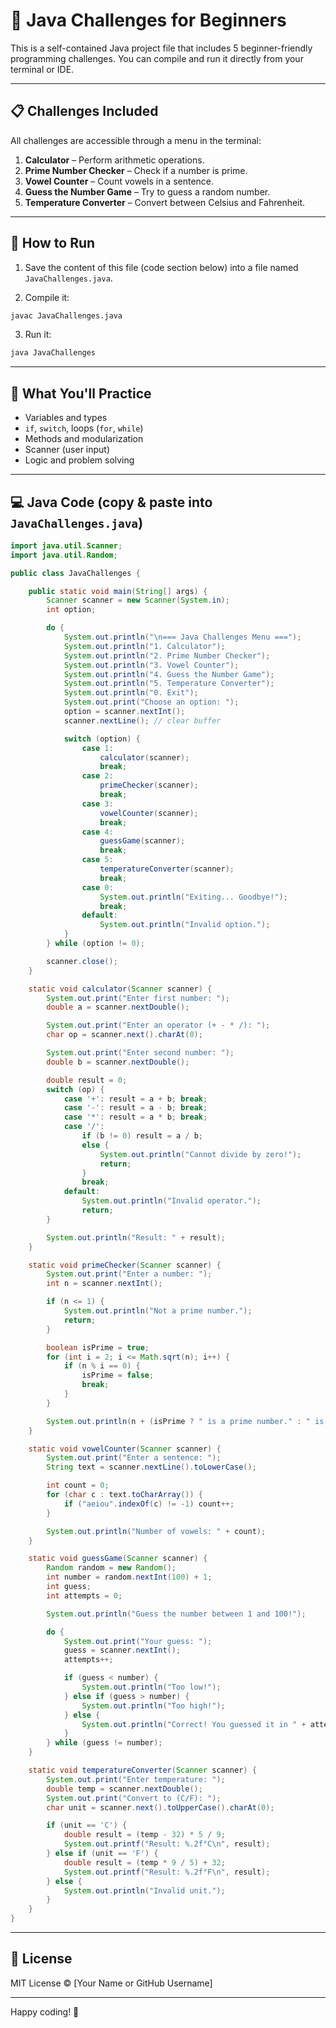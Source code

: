 # 🧠 Java Challenges for Beginners

This is a self-contained Java project file that includes 5 beginner-friendly programming challenges. You can compile and run it directly from your terminal or IDE.

---

## 📋 Challenges Included

All challenges are accessible through a menu in the terminal:

1. **Calculator** – Perform arithmetic operations.
2. **Prime Number Checker** – Check if a number is prime.
3. **Vowel Counter** – Count vowels in a sentence.
4. **Guess the Number Game** – Try to guess a random number.
5. **Temperature Converter** – Convert between Celsius and Fahrenheit.

---

## 🚀 How to Run

1. Save the content of this file (code section below) into a file named `JavaChallenges.java`.

2. Compile it:

```bash
javac JavaChallenges.java
```

3. Run it:

```bash
java JavaChallenges
```

---

## 🧠 What You'll Practice

* Variables and types
* `if`, `switch`, loops (`for`, `while`)
* Methods and modularization
* Scanner (user input)
* Logic and problem solving

---

## 💻 Java Code (copy & paste into `JavaChallenges.java`)

```java
import java.util.Scanner;
import java.util.Random;

public class JavaChallenges {

    public static void main(String[] args) {
        Scanner scanner = new Scanner(System.in);
        int option;

        do {
            System.out.println("\n=== Java Challenges Menu ===");
            System.out.println("1. Calculator");
            System.out.println("2. Prime Number Checker");
            System.out.println("3. Vowel Counter");
            System.out.println("4. Guess the Number Game");
            System.out.println("5. Temperature Converter");
            System.out.println("0. Exit");
            System.out.print("Choose an option: ");
            option = scanner.nextInt();
            scanner.nextLine(); // clear buffer

            switch (option) {
                case 1:
                    calculator(scanner);
                    break;
                case 2:
                    primeChecker(scanner);
                    break;
                case 3:
                    vowelCounter(scanner);
                    break;
                case 4:
                    guessGame(scanner);
                    break;
                case 5:
                    temperatureConverter(scanner);
                    break;
                case 0:
                    System.out.println("Exiting... Goodbye!");
                    break;
                default:
                    System.out.println("Invalid option.");
            }
        } while (option != 0);

        scanner.close();
    }

    static void calculator(Scanner scanner) {
        System.out.print("Enter first number: ");
        double a = scanner.nextDouble();

        System.out.print("Enter an operator (+ - * /): ");
        char op = scanner.next().charAt(0);

        System.out.print("Enter second number: ");
        double b = scanner.nextDouble();

        double result = 0;
        switch (op) {
            case '+': result = a + b; break;
            case '-': result = a - b; break;
            case '*': result = a * b; break;
            case '/':
                if (b != 0) result = a / b;
                else {
                    System.out.println("Cannot divide by zero!");
                    return;
                }
                break;
            default:
                System.out.println("Invalid operator.");
                return;
        }

        System.out.println("Result: " + result);
    }

    static void primeChecker(Scanner scanner) {
        System.out.print("Enter a number: ");
        int n = scanner.nextInt();

        if (n <= 1) {
            System.out.println("Not a prime number.");
            return;
        }

        boolean isPrime = true;
        for (int i = 2; i <= Math.sqrt(n); i++) {
            if (n % i == 0) {
                isPrime = false;
                break;
            }
        }

        System.out.println(n + (isPrime ? " is a prime number." : " is not a prime number."));
    }

    static void vowelCounter(Scanner scanner) {
        System.out.print("Enter a sentence: ");
        String text = scanner.nextLine().toLowerCase();

        int count = 0;
        for (char c : text.toCharArray()) {
            if ("aeiou".indexOf(c) != -1) count++;
        }

        System.out.println("Number of vowels: " + count);
    }

    static void guessGame(Scanner scanner) {
        Random random = new Random();
        int number = random.nextInt(100) + 1;
        int guess;
        int attempts = 0;

        System.out.println("Guess the number between 1 and 100!");

        do {
            System.out.print("Your guess: ");
            guess = scanner.nextInt();
            attempts++;

            if (guess < number) {
                System.out.println("Too low!");
            } else if (guess > number) {
                System.out.println("Too high!");
            } else {
                System.out.println("Correct! You guessed it in " + attempts + " attempts.");
            }
        } while (guess != number);
    }

    static void temperatureConverter(Scanner scanner) {
        System.out.print("Enter temperature: ");
        double temp = scanner.nextDouble();
        System.out.print("Convert to (C/F): ");
        char unit = scanner.next().toUpperCase().charAt(0);

        if (unit == 'C') {
            double result = (temp - 32) * 5 / 9;
            System.out.printf("Result: %.2f°C\n", result);
        } else if (unit == 'F') {
            double result = (temp * 9 / 5) + 32;
            System.out.printf("Result: %.2f°F\n", result);
        } else {
            System.out.println("Invalid unit.");
        }
    }
}
```

---

## 📄 License

MIT License © \[Your Name or GitHub Username]

---

Happy coding! 🚀
